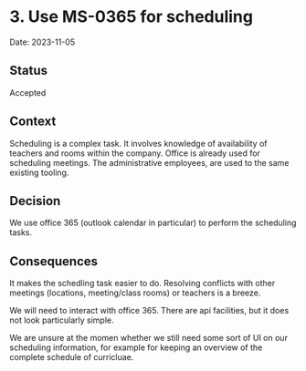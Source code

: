 # 3. Use MS-0365 for scheduling

Date: 2023-11-05

## Status

Accepted

## Context

Scheduling is a complex task. It involves knowledge of availability of teachers and rooms within the company. Office is already used for scheduling meetings. The administrative employees, are used to the same existing tooling.

## Decision

We use office 365 (outlook calendar in particular) to perform the scheduling tasks.

## Consequences

It makes the schedling task easier to do. Resolving conflicts with other meetings (locations, meeting/class rooms) or teachers is a breeze. 

We will need to interact with office 365. There are api facilities, but it does not look particularly simple. 

We are unsure at the momen whether we still need some sort of UI on our scheduling information, for example for keeping an overview of the complete schedule of curricluae.


